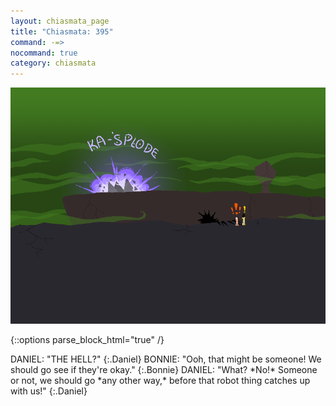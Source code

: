 ```yaml
---
layout: chiasmata_page
title: "Chiasmata: 395"
command: -=>
nocommand: true
category: chiasmata
---
```


![395](/chiasmata/images/narrative/393.png)

{::options parse_block_html="true" /}
<div class="dialogue small">
DANIEL: "THE HELL?" 
{:.Daniel}
BONNIE: "Ooh, that might be someone! We should go see if they're okay." 
{:.Bonnie}
DANIEL: "What? *No!* Someone or not, we should go *any other way,* before that robot thing catches up with us!" 
{:.Daniel}
</div>